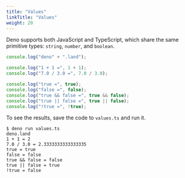 ```yaml
---
title: "Values"
linkTitle: "Values"
weight: 20
---
```


Deno supports both JavaScript and TypeScript, which share the same primitive
types: `string`, `number`, and `boolean`.

```js
console.log("deno" + ".land");

console.log("1 + 1 =", 1 + 1);
console.log("7.0 / 3.0 =", 7.0 / 3.0);

console.log("true =", true);
console.log("false =", false);
console.log("true && false =", true && false);
console.log("true || false =", true || false);
console.log("!true =", !true);
```

To see the results, save the code to `values.ts` and run it.

```shell
$ deno run values.ts
deno.land
1 + 1 = 2
7.0 / 3.0 = 2.3333333333333335
true = true
false = false
true && false = false
true || false = true
!true = false
```
